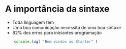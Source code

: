 # A importância da sintaxe

* Toda linguagem tem
* Uma boa comunicação necessita de uma boa sintaxe
* 82% dos erros para iniciantes programação


```js
    console.log( "Bem vindos ao Starter" )
```